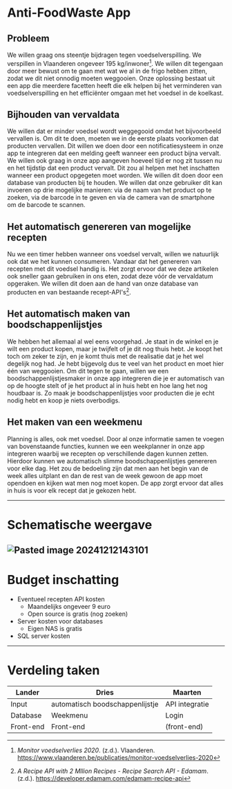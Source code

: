 # Anti-FoodWaste App

## Probleem

We willen graag ons steentje bijdragen tegen voedselverspilling. We verspillen in Vlaanderen ongeveer 195 kg/inwoner[^1]. We willen dit tegengaan door meer bewust om te gaan met wat we al in de frigo hebben zitten, zodat we dit niet onnodig moeten weggooien. Onze oplossing bestaat uit een app die meerdere facetten heeft die elk helpen bij het verminderen van voedselverspilling en het efficiënter omgaan met het voedsel in de koelkast.

## Bijhouden van vervaldata

We willen dat er minder voedsel wordt weggegooid omdat het bijvoorbeeld vervallen is. Om dit te doen, moeten we in de eerste plaats voorkomen dat producten vervallen. Dit willen we doen door een notificatiesysteem in onze app te integreren dat een melding geeft wanneer een product bijna vervalt. We willen ook graag in onze app aangeven hoeveel tijd er nog zit tussen nu en het tijdstip dat een product vervalt. Dit zou al helpen met het inschatten wanneer een product opgegeten moet worden. We willen dit doen door een database van producten bij te houden. We willen dat onze gebruiker dit kan invoeren op drie mogelijke manieren: via de naam van het product op te zoeken, via de barcode in te geven en via de camera van de smartphone om de barcode te scannen.

## Het automatisch genereren van mogelijke recepten

Nu we een timer hebben wanneer ons voedsel vervalt, willen we natuurlijk ook dat we het kunnen consumeren. Vandaar dat het genereren van recepten met dit voedsel handig is. Het zorgt ervoor dat we deze artikelen ook sneller gaan gebruiken in ons eten, zodat deze vóór de vervaldatum opgeraken. We willen dit doen aan de hand van onze database van producten en van bestaande recept-API's[^2].

## Het automatisch maken van boodschappenlijstjes

We hebben het allemaal al wel eens voorgehad. Je staat in de winkel en je wilt een product kopen, maar je twijfelt of je dit nog thuis hebt. Je koopt het toch om zeker te zijn, en je komt thuis met de realisatie dat je het wel degelijk nog had. Je hebt bijgevolg dus te veel van het product en moet hier één van weggooien. Om dit tegen te gaan, willen we een boodschappenlijstjesmaker in onze app integreren die je er automatisch van op de hoogte stelt of je het product al in huis hebt en hoe lang het nog houdbaar is. Zo maak je boodschappenlijstjes voor producten die je echt nodig hebt en koop je niets overbodigs.

## Het maken van een weekmenu

Planning is alles, ook met voedsel. Door al onze informatie samen te voegen van bovenstaande functies, kunnen we een weekplanner in onze app integreren waarbij we recepten op verschillende dagen kunnen zetten. Hierdoor kunnen we automatisch slimme boodschappenlijstjes genereren voor elke dag. Het zou de bedoeling zijn dat men aan het begin van de week alles uitplant en dan de rest van de week gewoon de app moet opendoen en kijken wat men nog moet kopen. De app zorgt ervoor dat alles in huis is voor elk recept dat je gekozen hebt.



[^1]: _Monitor voedselverlies 2020_. (z.d.). Vlaanderen. https://www.vlaanderen.be/publicaties/monitor-voedselverlies-2020
[^2]: _A Recipe API with 2 Mllion Recipes - Recipe Search API - Edamam_. (z.d.). https://developer.edamam.com/edamam-recipe-api
[^2]: https://spoonacular.com/food-api/pricing

--- 
# Schematische weergave
![Pasted image 20241212143101](https://github.com/user-attachments/assets/1d0c3de3-eebd-4f22-a798-b20d073c5a01)
---
# Budget inschatting

- Eventueel recepten API kosten 
	- Maandelijks ongeveer 9 euro 
	- Open source is gratis (nog zoeken)
- Server kosten voor databases
	- Eigen NAS is gratis
- SQL server kosten
---
# Verdeling taken

| Lander    | Dries                           | Maarten        |
| --------- | ------------------------------- | -------------- |
| Input     | automatisch boodschappenlijstje | API integratie |
| Database  | Weekmenu                        | Login          |
| Front-end | Front-end                       | (front-end)    |
